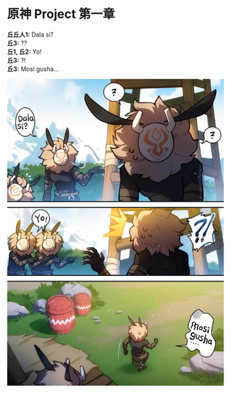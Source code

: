 # 原神 Project 第一章

**丘丘人1:** Dala si?  
**丘3:** ??  
**丘1, 丘2:** Yo!   
**丘3:** ?!   
**丘3:** Mosi gusha...

![漫画插图](official-manga-chapter-1-illustration.jpeg)
